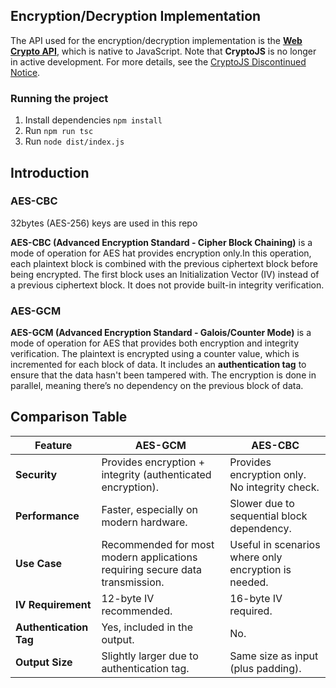 ## Encryption/Decryption Implementation

The API used for the encryption/decryption implementation is the **[Web Crypto API](https://developer.mozilla.org/en-US/docs/Web/API/Web_Crypto_API)**, which is native to JavaScript. Note that **CryptoJS** is no longer in active development. For more details, see the [CryptoJS Discontinued Notice](https://github.com/brix/crypto-js?tab=readme-ov-file#discontinued).

### Running the project

1. Install dependencies `npm install`
2. Run `npm run tsc`
3. Run `node dist/index.js`

## Introduction

### AES-CBC
32bytes (AES-256) keys are used in this repo

**AES-CBC (Advanced Encryption Standard - Cipher Block Chaining)** is a mode of operation for AES hat provides encryption only.In this operation, each plaintext block is combined with the previous ciphertext block before being encrypted. The first block uses an Initialization Vector (IV) instead of a previous ciphertext block. It does not provide built-in integrity verification.

### AES-GCM
**AES-GCM (Advanced Encryption Standard - Galois/Counter Mode)** is a mode of operation for AES that provides both encryption and integrity verification. The plaintext is encrypted using a counter value, which is incremented for each block of data. It includes an **authentication tag** to ensure that the data hasn't been tampered with. The encryption is done in parallel, meaning there’s no dependency on the previous block of data.

## Comparison Table

| Feature                     | AES-GCM                             | AES-CBC                             |
|-----------------------------|--------------------------------------|--------------------------------------|
| **Security**                | Provides encryption + integrity (authenticated encryption). | Provides encryption only. No integrity check. |
| **Performance**             | Faster, especially on modern hardware. | Slower due to sequential block dependency. |
| **Use Case**                | Recommended for most modern applications requiring secure data transmission. | Useful in scenarios where only encryption is needed. |
| **IV Requirement**          | 12-byte IV recommended.             | 16-byte IV required.                |
| **Authentication Tag**      | Yes, included in the output.         | No.                                 |
| **Output Size**             | Slightly larger due to authentication tag. | Same size as input (plus padding).  |
